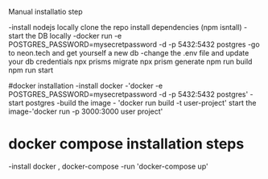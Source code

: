 Manual installatio  step

-install nodejs locally
clone the  repo
install dependencies (npm isntall)
-start the DB locally 
    -docker run -e POSTGRES_PASSWORD=mysecretpassword -d -p 5432:5432 postgres
    -go to neon.tech and get yourself a new db
-change the .env file and update your db credentials
npx prisms migrate
npx prism generate
npm run build 
npm run start

#docker installation
-install docker -'docker -e POSTGRES_PASSWORD=mysecretpassword -d -p 5432:5432 postgres'
-start postgres
-build the image - 'docker run build -t user-project'
start the image-'docker run -p 3000:3000 user project'

# docker compose installation steps

-install docker , docker-compose
-run 'docker-compose up'